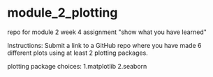 # module_2_plotting
repo for module 2 week 4 assignment "show what you have learned"

Instructions:
Submit a link to a GitHub repo where you have made 6 different plots using at least 2 plotting packages.

plotting package choices:
1.matplotlib
2.seaborn
